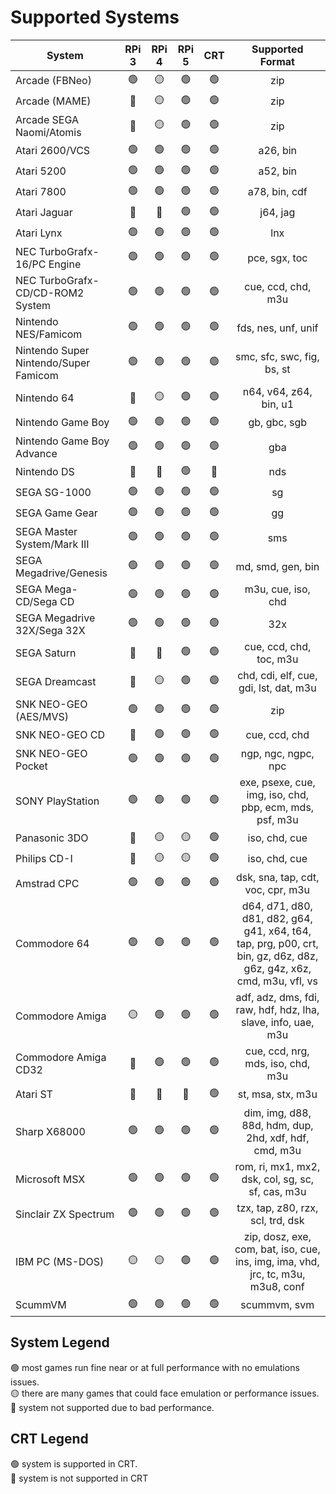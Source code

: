 # Supported Systems

| System                                | RPi 3            | RPi 4            | RPi 5          | CRT            | Supported Format   |
| ------------------------------------- | :--------------: | :--------------: | :------------: | :------------: | :----------------: |
| Arcade (FBNeo)                        | :green_circle:   | :yellow_circle:  | :green_circle: | :green_circle: | zip |
| Arcade (MAME)                         | :red_circle:     | :yellow_circle:  | :green_circle: | :green_circle: | zip |
| Arcade SEGA Naomi/Atomis              | :red_circle:     | :yellow_circle:  | :green_circle: | :green_circle: | zip |
| Atari 2600/VCS                        | :green_circle:   | :green_circle:   | :green_circle: | :green_circle: | a26, bin |
| Atari 5200                            | :green_circle:   | :green_circle:   | :green_circle: | :green_circle: | a52, bin |
| Atari 7800                            | :green_circle:   | :green_circle:   | :green_circle: | :green_circle: | a78, bin, cdf |
| Atari Jaguar                          | :red_circle:     | :red_circle:     | :green_circle: | :green_circle: | j64, jag |
| Atari Lynx                            | :green_circle:   | :green_circle:   | :green_circle: | :green_circle: | lnx |
| NEC TurboGrafx-16/PC Engine           | :green_circle:   | :green_circle:   | :green_circle: | :green_circle: | pce, sgx, toc |
| NEC TurboGrafx-CD/CD-ROM2 System      | :green_circle:   | :green_circle:   | :green_circle: | :green_circle: | cue, ccd, chd, m3u |
| Nintendo NES/Famicom                  | :green_circle:   | :green_circle:   | :green_circle: | :green_circle: | fds, nes, unf, unif |
| Nintendo Super Nintendo/Super Famicom | :green_circle:   | :green_circle:   | :green_circle: | :green_circle: | smc, sfc, swc, fig, bs, st |
| Nintendo 64                           | :red_circle:     | :yellow_circle:  | :green_circle: | :green_circle: | n64, v64, z64, bin, u1 |
| Nintendo Game Boy                     | :green_circle:   | :green_circle:   | :green_circle: | :green_circle: | gb, gbc, sgb |
| Nintendo Game Boy Advance             | :green_circle:   | :green_circle:   | :green_circle: | :green_circle: | gba |
| Nintendo DS                           | :red_circle:     | :red_circle:     | :green_circle: | :red_circle:   | nds |
| SEGA SG-1000                          | :green_circle:   | :green_circle:   | :green_circle: | :green_circle: | sg |
| SEGA Game Gear                        | :green_circle:   | :green_circle:   | :green_circle: | :green_circle: | gg |
| SEGA Master System/Mark III           | :green_circle:   | :green_circle:   | :green_circle: | :green_circle: | sms |
| SEGA Megadrive/Genesis                | :green_circle:   | :green_circle:   | :green_circle: | :green_circle: | md, smd, gen, bin |
| SEGA Mega-CD/Sega CD                  | :green_circle:   | :green_circle:   | :green_circle: | :green_circle: | m3u, cue, iso, chd |
| SEGA Megadrive 32X/Sega 32X           | :green_circle:   | :green_circle:   | :green_circle: | :green_circle: | 32x |
| SEGA Saturn                           | :red_circle:     | :red_circle:     | :green_circle: | :green_circle: | cue, ccd, chd, toc, m3u |
| SEGA Dreamcast                        | :red_circle:     | :yellow_circle:  | :green_circle: | :green_circle: | chd, cdi, elf, cue, gdi, lst, dat, m3u |
| SNK NEO-GEO (AES/MVS)                 | :green_circle:   | :green_circle:   | :green_circle: | :green_circle: | zip |
| SNK NEO-GEO CD                        | :red_circle:     | :green_circle:   | :green_circle: | :green_circle: | cue, ccd, chd |
| SNK NEO-GEO Pocket                    | :green_circle:   | :green_circle:   | :green_circle: | :green_circle: | ngp, ngc, ngpc, npc |
| SONY PlayStation                      | :green_circle:   | :green_circle:   | :green_circle: | :green_circle: | exe, psexe, cue, img, iso, chd, pbp, ecm, mds, psf, m3u |
| Panasonic 3DO                         | :red_circle:     | :yellow_circle:  | :yellow_circle:| :green_circle: | iso, chd, cue |
| Philips CD-I                          | :red_circle:     | :yellow_circle:  | :yellow_circle:| :green_circle: | iso, chd, cue |
| Amstrad CPC                           | :green_circle:   | :green_circle:   | :green_circle: | :green_circle: | dsk, sna, tap, cdt, voc, cpr, m3u |
| Commodore 64                          | :green_circle:   | :green_circle:   | :green_circle: | :green_circle: | d64, d71, d80, d81, d82, g64, g41, x64, t64, tap, prg, p00, crt, bin, gz, d6z, d8z, g6z, g4z, x6z, cmd, m3u, vfl, vs |
| Commodore Amiga                       | :yellow_circle:   | :green_circle:  | :green_circle: | :green_circle: | adf, adz, dms, fdi, raw, hdf, hdz, lha, slave, info, uae, m3u |
| Commodore Amiga CD32                  | :red_circle:     | :green_circle:   | :green_circle: | :green_circle: | cue, ccd, nrg, mds, iso, chd, m3u |
| Atari ST                              | :red_circle:     | :red_circle:     | :red_circle:   | :green_circle: | st, msa, stx, m3u |
| Sharp X68000                          | :green_circle:   | :green_circle:   | :green_circle: | :green_circle: | dim, img, d88, 88d, hdm, dup, 2hd, xdf, hdf, cmd, m3u |
| Microsoft MSX                         | :green_circle:   | :green_circle:   | :green_circle: | :green_circle: | rom, ri, mx1, mx2, dsk, col, sg, sc, sf, cas, m3u |
| Sinclair ZX Spectrum                  | :green_circle:   | :green_circle:   | :green_circle: | :green_circle: | tzx, tap, z80, rzx, scl, trd, dsk |
| IBM PC (MS-DOS)                       | :yellow_circle:  | :yellow_circle:  | :green_circle: | :green_circle: | zip, dosz, exe, com, bat, iso, cue, ins, img, ima, vhd, jrc, tc, m3u, m3u8, conf |
| ScummVM                               | :green_circle:   | :green_circle:   | :green_circle: | :green_circle: | scummvm, svm |

## System Legend
:green_circle: most games run fine near or at full performance with no emulations issues.</br>
:yellow_circle: there are many games that could face emulation or performance issues.</br>
:red_circle: system not supported due to bad performance.</br>

## CRT Legend
:green_circle: system is supported in CRT.</br>
:red_circle: system is not supported in CRT